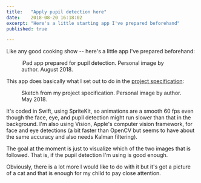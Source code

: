 ```yaml
---
title:   "Apply pupil detection here"
date:    2018-08-20 16:18:02
excerpt: "Here's a little starting app I've prepared beforehand"
published: true

---
```

Like any good cooking show -- here's a little app I've prepared beforehand:

<figure>
  <img src="{{ site.url }}{{ site.baseurl }}/assets/images/app-start.png" alt="">
  <figcaption>iPad app prepared for pupil detection. Personal image by author. August 2018.</figcaption>
</figure>

This app does basically what I set out to do in
the [project specification](https://lemonad.github.io/ui-for-infants/assets/pdf/jonas-nockert-specification-20180525.pdf):

<figure>
  <img src="{{ site.url }}{{ site.baseurl }}/assets/images/ipad-app.png" alt="">
  <figcaption>Sketch from my project specification. Personal image by author. May 2018.</figcaption>
</figure>

It's coded in Swift, using SpriteKit, so animations are a smooth 60 fps even
though the face, eye, and pupil detection might run slower than that in the
background. I'm also using Vision, Apple's computer vision framework, for
face and eye detections (a bit faster than OpenCV but seems to have about
the same accuracy and also needs Kalman filtering).

The goal at the moment is just to visualize which of the two images that is
followed. That is, if the pupil detection I'm using is good enough.

Obviously, there is a lot more I would like to do with it but it's got a
picture of a cat and that is enough for my child to pay close attention.
